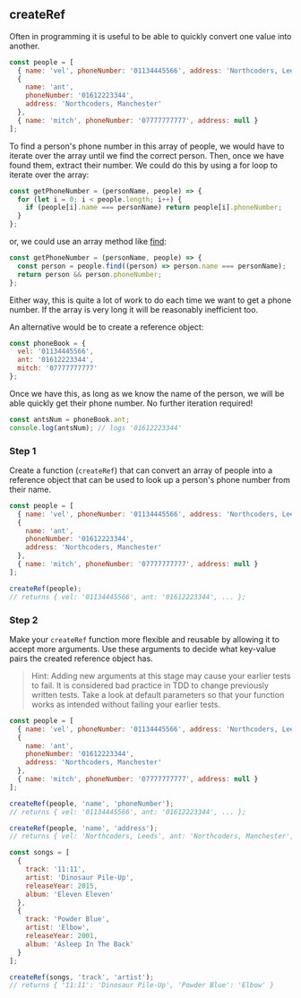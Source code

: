 ## createRef

Often in programming it is useful to be able to quickly convert one value into another.

```js
const people = [
  { name: 'vel', phoneNumber: '01134445566', address: 'Northcoders, Leeds' },
  {
    name: 'ant',
    phoneNumber: '01612223344',
    address: 'Northcoders, Manchester'
  },
  { name: 'mitch', phoneNumber: '07777777777', address: null }
];
```

To find a person's phone number in this array of people, we would have to iterate over the array until we find the correct person. Then, once we have found them, extract their number. We could do this by using a for loop to iterate over the array:

```js
const getPhoneNumber = (personName, people) => {
  for (let i = 0; i < people.length; i++) {
    if (people[i].name === personName) return people[i].phoneNumber;
  }
};
```

or, we could use an array method like [find](https://developer.mozilla.org/en-US/docs/Web/JavaScript/Reference/Global_Objects/Array/find):

```js
const getPhoneNumber = (personName, people) => {
  const person = people.find((person) => person.name === personName);
  return person && person.phoneNumber;
};
```

Either way, this is quite a lot of work to do each time we want to get a phone number. If the array is very long it will be reasonably inefficient too.

An alternative would be to create a reference object:

```js
const phoneBook = {
  vel: '01134445566',
  ant: '01612223344',
  mitch: '07777777777'
};
```

Once we have this, as long as we know the name of the person, we will be able quickly get their phone number. No further iteration required!

```js
const antsNum = phoneBook.ant;
console.log(antsNum); // logs '01612223344'
```

### Step 1

Create a function (`createRef`) that can convert an array of people into a reference object that can be used to look up a person's phone number from their name.

```js
const people = [
  { name: 'vel', phoneNumber: '01134445566', address: 'Northcoders, Leeds' },
  {
    name: 'ant',
    phoneNumber: '01612223344',
    address: 'Northcoders, Manchester'
  },
  { name: 'mitch', phoneNumber: '07777777777', address: null }
];

createRef(people);
// returns { vel: '01134445566', ant: '01612223344', ... };
```

### Step 2

Make your `createRef` function more flexible and reusable by allowing it to accept more arguments. Use these arguments to decide what key-value pairs the created reference object has.

> Hint: Adding new arguments at this stage may cause your earlier tests to fail. It is considered bad practice in TDD to change previously written tests. Take a look at default parameters so that your function works as intended without failing your earlier tests.

```js
const people = [
  { name: 'vel', phoneNumber: '01134445566', address: 'Northcoders, Leeds' },
  {
    name: 'ant',
    phoneNumber: '01612223344',
    address: 'Northcoders, Manchester'
  },
  { name: 'mitch', phoneNumber: '07777777777', address: null }
];

createRef(people, 'name', 'phoneNumber');
// returns { vel: '01134445566', ant: '01612223344', ... };

createRef(people, 'name', 'address');
// returns { vel: 'Northcoders, Leeds', ant: 'Northcoders, Manchester', ... };

const songs = [
  {
    track: '11:11',
    artist: 'Dinosaur Pile-Up',
    releaseYear: 2015,
    album: 'Eleven Eleven'
  },
  {
    track: 'Powder Blue',
    artist: 'Elbow',
    releaseYear: 2001,
    album: 'Asleep In The Back'
  }
];

createRef(songs, 'track', 'artist');
// returns { '11:11': 'Dinosaur Pile-Up', 'Powder Blue': 'Elbow' }
```
